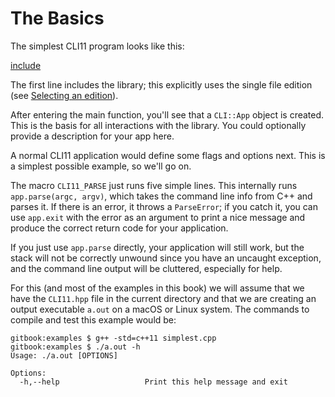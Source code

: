 # The Basics

The simplest CLI11 program looks like this:

[include](../code/simplest.cpp)

The first line includes the library; this explicitly uses the single file edition (see [Selecting an edition](/chapters/installation)).

After entering the main function, you'll see that a `CLI::App` object is created. This is the basis for all interactions with the library. You could optionally provide a description for your app here.

A normal CLI11 application would define some flags and options next. This is a simplest possible example, so we'll go on.

The macro `CLI11_PARSE` just runs five simple lines. This internally runs `app.parse(argc, argv)`, which takes the command line info from C++ and parses it. If there is an error, it throws a `ParseError`; if you catch it, you can use `app.exit` with the error as an argument to print a nice message and produce the correct return code for your application.

If you just use `app.parse` directly, your application will still work, but the stack will not be correctly unwound since you have an uncaught exception, and the command line output will be cluttered, especially for help.

For this (and most of the examples in this book) we will assume that we have the `CLI11.hpp` file in the current directory and that we are creating an output executable `a.out` on a macOS or Linux system. The commands to compile and test this example would be:

```term
gitbook:examples $ g++ -std=c++11 simplest.cpp
gitbook:examples $ ./a.out -h
Usage: ./a.out [OPTIONS]

Options:
  -h,--help                   Print this help message and exit
```
